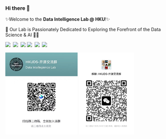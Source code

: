 

### Hi there 👋
✨Welcome to the <strong>Data Intelligence Lab @ HKU</strong>!✨

🚀 Our Lab is Passionately Dedicated to Exploring the Forefront of the Data Science & AI 👨‍💻

<a href='https://sites.google.com/view/chaoh/'><img src='https://img.shields.io/badge/Home-Page-green' /></a>&nbsp;
<a href='https://scholar.google.com/citations?user=Zkv9FqwAAAAJ&hl=en'><img src='https://img.shields.io/badge/Google-Scholar-blue' /></a>&nbsp;
<a href='https://discord.gg/6TdQnT5xcF'><img src='https://discordapp.com/api/guilds/1296348098003734629/widget.png?style=shield'></a>
<a href='lab_qrcode.jpg'><img src='https://img.shields.io/badge/公众号-orange' /></a>&nbsp;
<img src='https://img.shields.io/github/stars/hkuds?color=green&style=social' />&nbsp;
<img src='https://img.shields.io/github/followers/hkuds?color=green&style=social' />

<!--img align='right' src='feishu-group-qrcode.png' width=20% /-->
<img src='feishu.jpg' width=45% />
<img src='weixin.jpg' width=34.4% />
